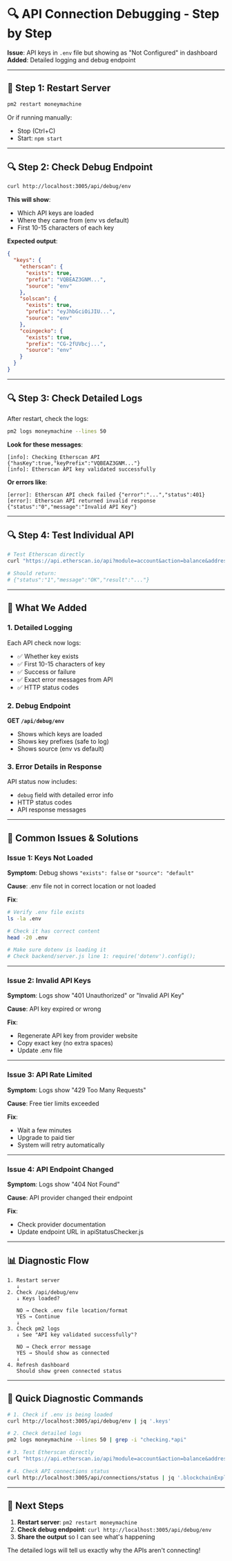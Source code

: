 # 🔍 API Connection Debugging - Step by Step

**Issue**: API keys in `.env` file but showing as "Not Configured" in dashboard  
**Added**: Detailed logging and debug endpoint

---

## 🚀 Step 1: Restart Server

```bash
pm2 restart moneymachine
```

Or if running manually:
- Stop (Ctrl+C)
- Start: `npm start`

---

## 🔍 Step 2: Check Debug Endpoint

```bash
curl http://localhost:3005/api/debug/env
```

**This will show**:
- Which API keys are loaded
- Where they came from (env vs default)
- First 10-15 characters of each key

**Expected output**:
```json
{
  "keys": {
    "etherscan": {
      "exists": true,
      "prefix": "VQBEAZ3GNM...",
      "source": "env"
    },
    "solscan": {
      "exists": true,
      "prefix": "eyJhbGciOiJIU...",
      "source": "env"
    },
    "coingecko": {
      "exists": true,
      "prefix": "CG-2fUVbcj...",
      "source": "env"
    }
  }
}
```

---

## 🔍 Step 3: Check Detailed Logs

After restart, check the logs:

```bash
pm2 logs moneymachine --lines 50
```

**Look for these messages**:
```
[info]: Checking Etherscan API {"hasKey":true,"keyPrefix":"VQBEAZ3GNM..."}
[info]: Etherscan API key validated successfully
```

**Or errors like**:
```
[error]: Etherscan API check failed {"error":"...","status":401}
[error]: Etherscan API returned invalid response {"status":"0","message":"Invalid API Key"}
```

---

## 🔍 Step 4: Test Individual API

```bash
# Test Etherscan directly
curl "https://api.etherscan.io/api?module=account&action=balance&address=0x0000000000000000000000000000000000000000&apikey=VQBEAZ3GNMH6YP5TG6Q21K3693N5SP7TV3"

# Should return:
# {"status":"1","message":"OK","result":"..."}
```

---

## 🧪 What We Added

### 1. Detailed Logging
Each API check now logs:
- ✅ Whether key exists
- ✅ First 10-15 characters of key
- ✅ Success or failure
- ✅ Exact error messages from API
- ✅ HTTP status codes

### 2. Debug Endpoint
**GET `/api/debug/env`**
- Shows which keys are loaded
- Shows key prefixes (safe to log)
- Shows source (env vs default)

### 3. Error Details in Response
API status now includes:
- `debug` field with detailed error info
- HTTP status codes
- API response messages

---

## 🎯 Common Issues & Solutions

### Issue 1: Keys Not Loaded
**Symptom**: Debug shows `"exists": false` or `"source": "default"`

**Cause**: .env file not in correct location or not loaded

**Fix**:
```bash
# Verify .env file exists
ls -la .env

# Check it has correct content
head -20 .env

# Make sure dotenv is loading it
# Check backend/server.js line 1: require('dotenv').config();
```

---

### Issue 2: Invalid API Keys
**Symptom**: Logs show "401 Unauthorized" or "Invalid API Key"

**Cause**: API key expired or wrong

**Fix**:
- Regenerate API key from provider website
- Copy exact key (no extra spaces)
- Update .env file

---

### Issue 3: API Rate Limited
**Symptom**: Logs show "429 Too Many Requests"

**Cause**: Free tier limits exceeded

**Fix**:
- Wait a few minutes
- Upgrade to paid tier
- System will retry automatically

---

### Issue 4: API Endpoint Changed
**Symptom**: Logs show "404 Not Found"

**Cause**: API provider changed their endpoint

**Fix**:
- Check provider documentation
- Update endpoint URL in apiStatusChecker.js

---

## 📊 Diagnostic Flow

```
1. Restart server
   ↓
2. Check /api/debug/env
   ↓ Keys loaded?
   
   NO → Check .env file location/format
   YES → Continue
   ↓
3. Check pm2 logs
   ↓ See "API key validated successfully"?
   
   NO → Check error message
   YES → Should show as connected
   ↓
4. Refresh dashboard
   Should show green connected status
```

---

## 🔧 Quick Diagnostic Commands

```bash
# 1. Check if .env is being loaded
curl http://localhost:3005/api/debug/env | jq '.keys'

# 2. Check detailed logs
pm2 logs moneymachine --lines 50 | grep -i "checking.*api"

# 3. Test Etherscan directly
curl "https://api.etherscan.io/api?module=account&action=balance&address=0x0&apikey=YOUR_KEY"

# 4. Check API connections status
curl http://localhost:3005/api/connections/status | jq '.blockchainExplorers'
```

---

## 📝 Next Steps

1. **Restart server**: `pm2 restart moneymachine`
2. **Check debug endpoint**: `curl http://localhost:3005/api/debug/env`
3. **Share the output** so I can see what's happening

The detailed logs will tell us exactly why the APIs aren't connecting!

